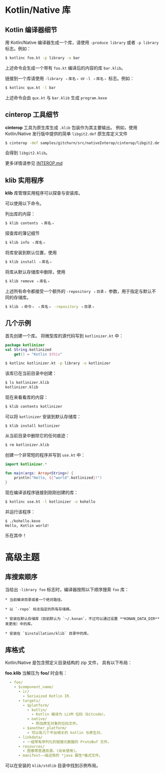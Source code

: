 # Kotlin/Native 库

## Kotlin 编译器细节

用 Kotlin/Native 编译器生成一个库，请使用 `-produce library` 或者 `-p library` 标志。例如：

<div class="sample" markdown="1" theme="idea" mode="shell">

```bash
$ kotlinc foo.kt -p library -o bar
```

</div>

上述命令会生成一个带有 `foo.kt` 编译后的内容的库 `bar.klib`。

链接到一个库请使用 `-library ﹤库名﹥` or `-l ﹤库名﹥` 标志。例如：

<div class="sample" markdown="1" theme="idea" mode="shell">

```bash
$ kotlinc qux.kt -l bar
```

</div>


上述命令会由 `qux.kt` 与 `bar.klib` 生成 `program.kexe`


## cinterop 工具细节

**cinterop** 工具为原生库生成 `.klib` 包装作为其主要输出。
例如，使用 Kotlin/Native 发行版中提供的简单 `libgit2.def` 原生库定义文件

<div class="sample" markdown="1" theme="idea" mode="shell">

```bash
$ cinterop -def samples/gitchurn/src/nativeInterop/cinterop/libgit2.def -compiler-option -I/usr/local/include -o libgit2
```

</div>

会得到 `libgit2.klib`。

更多详情请参见 [INTEROP.md](INTEROP.md)


## klib 实用程序

**klib** 库管理实用程序可以探查与安装库。

可以使用以下命令。

列出库的内容：

<div class="sample" markdown="1" theme="idea" mode="shell">

```bash
$ klib contents ﹤库名﹥
```

</div>

探查库的簿记细节

<div class="sample" markdown="1" theme="idea" mode="shell">

```bash
$ klib info ﹤库名﹥
```

</div>

将库安装到默认位置，使用

<div class="sample" markdown="1" theme="idea" mode="shell">

```bash
$ klib install ﹤库名﹥
```

</div>

将库从默认存储库中删除，使用 

<div class="sample" markdown="1" theme="idea" mode="shell">

```bash
$ klib remove ﹤库名﹥
```

</div>

上述所有命令都接受一个额外的 `-repository ﹤目录﹥` 参数，用于指定与默认不同的存储库。

<div class="sample" markdown="1" theme="idea" mode="shell">

```bash
$ klib ﹤命令﹥ ﹤库名﹥ -repository ﹤目录﹥
```

</div>


## 几个示例

首先创建一个库。
将微型库的源代码写到 `kotlinizer.kt` 中：

<div class="sample" markdown="1" theme="idea" mode="shell">

```kotlin
package kotlinizer
val String.kotlinized
    get() = "Kotlin $this"
```

```bash
$ kotlinc kotlinizer.kt -p library -o kotlinizer
```

</div>

该库已在当前目录中创建：

<div class="sample" markdown="1" theme="idea" mode="shell">

```bash
$ ls kotlinizer.klib
kotlinizer.klib
```

</div>

现在来看看库的内容：

<div class="sample" markdown="1" theme="idea" mode="shell">

```bash
$ klib contents kotlinizer
```

</div>

可以将 `kotlinizer` 安装到默认存储库：

<div class="sample" markdown="1" theme="idea" mode="shell">

```bash
$ klib install kotlinizer
```

</div>

从当前目录中删除它的任何痕迹：

<div class="sample" markdown="1" theme="idea" mode="shell">

```bash
$ rm kotlinizer.klib
```

</div>

创建一个非常短的程序并写到 `use.kt` 中：

<div class="sample" markdown="1" theme="idea" data-highlight-only>

```kotlin
import kotlinizer.*

fun main(args: Array<String>) {
    println("Hello, ${"world".kotlinized}!")
}
```

</div>

现在编译该程序链接到刚刚创建的库：

<div class="sample" markdown="1" theme="idea" mode="shell">

```bash
$ kotlinc use.kt -l kotlinizer -o kohello
```

</div>

并运行该程序：

<div class="sample" markdown="1" theme="idea" mode="shell">

```bash
$ ./kohello.kexe
Hello, Kotlin world!
```

</div>

乐在其中！

# 高级主题

## 库搜索顺序

当给出  `-library foo` 标志时，编译器按照以下顺序搜索 `foo` 库：

    * 当前编译目录或者一个绝对路径。

    * 以 `-repo` 标志指定的所有存储裤。

    * 安装在默认存储库（目前默认为 `~/.konan`，不过可以通过设置 **KONAN_DATA_DIR** 来更改）中的库。

    * 安装在 `$installation/klib` 目录中的库。

## 库格式

Kotlin/Native 是包含预定义目录结构的 zip 文件，
具有以下布局：

**foo.klib** 当解压为 **foo/** 时会有：

```yaml
  - foo/
    - $component_name/
      - ir/
        - Seriaized Kotlin IR.
      - targets/
        - $platform/
          - kotlin/
            - Kotlin 编译为 LLVM 位码（bitcode）。
          - native/
            - 附加原生对象的位码文件。
        - $another_platform/
          - 可以有几个平台相关的 kotlin 与原生对。
      - linkdata/
        - 一组带有序列化的链接元数据的 ProtoBuf 文件。
      - resources/
        - 图像等普通资源。(尚未使用)。
      - manifest——描述库的 *java 属性*格式文件。
```

可以在安装的 `klib/stdlib` 目录中找到示例布局。

